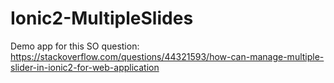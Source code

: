 # Ionic2-MultipleSlides
Demo app for this SO question: https://stackoverflow.com/questions/44321593/how-can-manage-multiple-slider-in-ionic2-for-web-application
